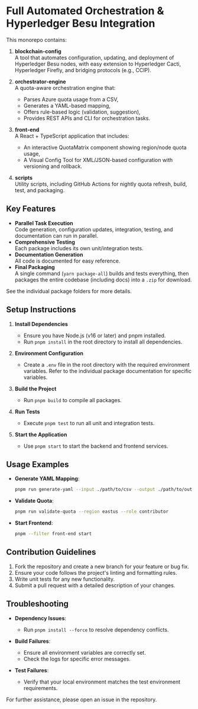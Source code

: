 # Full Automated Orchestration & Hyperledger Besu Integration

This monorepo contains:

1. **blockchain-config**  
   A tool that automates configuration, updating, and deployment of Hyperledger Besu nodes, 
   with easy extension to Hyperledger Cacti, Hyperledger Firefly, and bridging protocols (e.g., CCIP).

2. **orchestrator-engine**  
   A quota-aware orchestration engine that:
   - Parses Azure quota usage from a CSV,
   - Generates a YAML-based mapping,
   - Offers rule-based logic (validation, suggestion),
   - Provides REST APIs and CLI for orchestration tasks.

3. **front-end**  
   A React + TypeScript application that includes:
   - An interactive QuotaMatrix component showing region/node quota usage,
   - A Visual Config Tool for XML/JSON-based configuration with versioning and rollback.

4. **scripts**  
   Utility scripts, including GitHub Actions for nightly quota refresh, build, test, and packaging.

## Key Features

- **Parallel Task Execution**  
  Code generation, configuration updates, integration, testing, and documentation can run in parallel.
- **Comprehensive Testing**  
  Each package includes its own unit/integration tests. 
- **Documentation Generation**  
  All code is documented for easy reference.
- **Final Packaging**  
  A single command (`yarn package-all`) builds and tests everything, 
  then packages the entire codebase (including docs) into a `.zip` for download.

See the individual package folders for more details.

## Setup Instructions

1. **Install Dependencies**
   - Ensure you have Node.js (v16 or later) and pnpm installed.
   - Run `pnpm install` in the root directory to install all dependencies.

2. **Environment Configuration**
   - Create a `.env` file in the root directory with the required environment variables. Refer to the individual package documentation for specific variables.

3. **Build the Project**
   - Run `pnpm build` to compile all packages.

4. **Run Tests**
   - Execute `pnpm test` to run all unit and integration tests.

5. **Start the Application**
   - Use `pnpm start` to start the backend and frontend services.

## Usage Examples

- **Generate YAML Mapping**:
  ```bash
  pnpm run generate-yaml --input ./path/to/csv --output ./path/to/output.yaml
  ```

- **Validate Quota**:
  ```bash
  pnpm run validate-quota --region eastus --role contributor
  ```

- **Start Frontend**:
  ```bash
  pnpm --filter front-end start
  ```

## Contribution Guidelines

1. Fork the repository and create a new branch for your feature or bug fix.
2. Ensure your code follows the project's linting and formatting rules.
3. Write unit tests for any new functionality.
4. Submit a pull request with a detailed description of your changes.

## Troubleshooting

- **Dependency Issues**:
  - Run `pnpm install --force` to resolve dependency conflicts.

- **Build Failures**:
  - Ensure all environment variables are correctly set.
  - Check the logs for specific error messages.

- **Test Failures**:
  - Verify that your local environment matches the test environment requirements.

For further assistance, please open an issue in the repository.